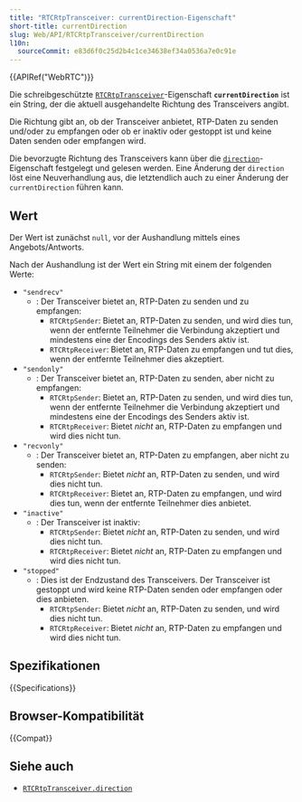 ```yaml
---
title: "RTCRtpTransceiver: currentDirection-Eigenschaft"
short-title: currentDirection
slug: Web/API/RTCRtpTransceiver/currentDirection
l10n:
  sourceCommit: e83d6f0c25d2b4c1ce34638ef34a0536a7e0c91e
---
```


{{APIRef("WebRTC")}}

Die schreibgeschützte [`RTCRtpTransceiver`](/de/docs/Web/API/RTCRtpTransceiver)-Eigenschaft **`currentDirection`** ist ein String, der die aktuell ausgehandelte Richtung des Transceivers angibt.

Die Richtung gibt an, ob der Transceiver anbietet, RTP-Daten zu senden und/oder zu empfangen oder ob er inaktiv oder gestoppt ist und keine Daten senden oder empfangen wird.

Die bevorzugte Richtung des Transceivers kann über die [`direction`](/de/docs/Web/API/RTCRtpTransceiver/direction)-Eigenschaft festgelegt und gelesen werden. Eine Änderung der `direction` löst eine Neuverhandlung aus, die letztendlich auch zu einer Änderung der `currentDirection` führen kann.

## Wert

Der Wert ist zunächst `null`, vor der Aushandlung mittels eines Angebots/Antworts.

Nach der Aushandlung ist der Wert ein String mit einem der folgenden Werte:

- `"sendrecv"`
  - : Der Transceiver bietet an, RTP-Daten zu senden und zu empfangen:
    - `RTCRtpSender`: Bietet an, RTP-Daten zu senden, und wird dies tun, wenn der entfernte Teilnehmer die Verbindung akzeptiert und mindestens eine der Encodings des Senders aktiv ist.
    - `RTCRtpReceiver`: Bietet an, RTP-Daten zu empfangen und tut dies, wenn der entfernte Teilnehmer dies akzeptiert.
- `"sendonly"`
  - : Der Transceiver bietet an, RTP-Daten zu senden, aber nicht zu empfangen:
    - `RTCRtpSender`: Bietet an, RTP-Daten zu senden, und wird dies tun, wenn der entfernte Teilnehmer die Verbindung akzeptiert und mindestens eine der Encodings des Senders aktiv ist.
    - `RTCRtpReceiver`: Bietet _nicht_ an, RTP-Daten zu empfangen und wird dies nicht tun.
- `"recvonly"`
  - : Der Transceiver bietet an, RTP-Daten zu empfangen, aber nicht zu senden:
    - `RTCRtpSender`: Bietet _nicht_ an, RTP-Daten zu senden, und wird dies nicht tun.
    - `RTCRtpReceiver`: Bietet an, RTP-Daten zu empfangen, und wird dies tun, wenn der entfernte Teilnehmer dies anbietet.
- `"inactive"`
  - : Der Transceiver ist inaktiv:
    - `RTCRtpSender`: Bietet _nicht_ an, RTP-Daten zu senden, und wird dies nicht tun.
    - `RTCRtpReceiver`: Bietet _nicht_ an, RTP-Daten zu empfangen und wird dies nicht tun.
- `"stopped"`
  - : Dies ist der Endzustand des Transceivers.
    Der Transceiver ist gestoppt und wird keine RTP-Daten senden oder empfangen oder dies anbieten.
    - `RTCRtpSender`: Bietet _nicht_ an, RTP-Daten zu senden, und wird dies nicht tun.
    - `RTCRtpReceiver`: Bietet _nicht_ an, RTP-Daten zu empfangen und wird dies nicht tun.

## Spezifikationen

{{Specifications}}

## Browser-Kompatibilität

{{Compat}}

## Siehe auch

- [`RTCRtpTransceiver.direction`](/de/docs/Web/API/RTCRtpTransceiver/direction)
